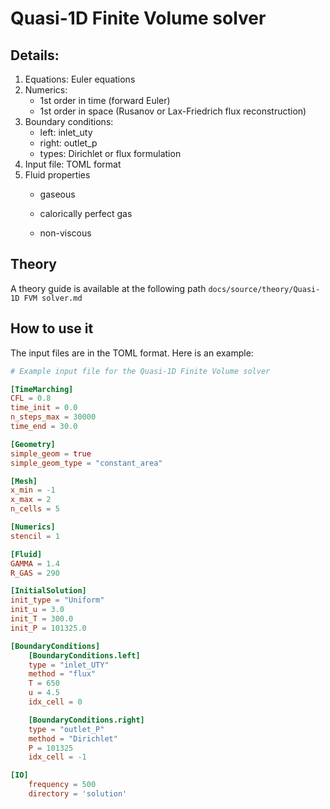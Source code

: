 # Quasi-1D Finite Volume solver

## Details:

 1. Equations: Euler equations
 2. Numerics:
    - 1st order in time (forward Euler)
    - 1st order in space (Rusanov or Lax-Friedrich flux reconstruction)
 3. Boundary conditions:
    - left: inlet_uty
    - right: outlet_p
    - types: Dirichlet or flux formulation
 4. Input file: TOML format
 5. Fluid properties
    - gaseous
    
    - calorically perfect gas
    
    - non-viscous
    
## Theory

A theory guide is available at the following path `docs/source/theory/Quasi-1D FVM solver.md`

## How to use it

The input files are in the TOML format. Here is an example:

```TOML
# Example input file for the Quasi-1D Finite Volume solver

[TimeMarching]
CFL = 0.8
time_init = 0.0
n_steps_max = 30000
time_end = 30.0

[Geometry]
simple_geom = true
simple_geom_type = "constant_area"

[Mesh]
x_min = -1
x_max = 2
n_cells = 5

[Numerics]
stencil = 1

[Fluid]
GAMMA = 1.4
R_GAS = 290

[InitialSolution]
init_type = "Uniform"
init_u = 3.0
init_T = 300.0
init_P = 101325.0

[BoundaryConditions]
    [BoundaryConditions.left]
    type = "inlet_UTY"
    method = "flux"
    T = 650
    u = 4.5
    idx_cell = 0

    [BoundaryConditions.right]
    type = "outlet_P"
    method = "Dirichlet"
    P = 101325
    idx_cell = -1

[IO]
	frequency = 500
	directory = 'solution'
```
